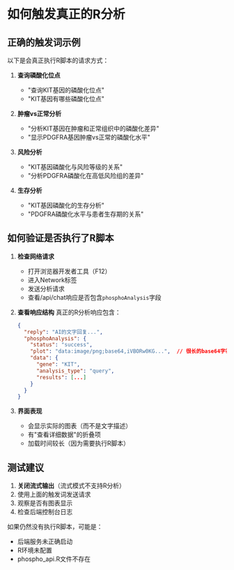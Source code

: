 # 如何触发真正的R分析

## 正确的触发词示例

以下是会真正执行R脚本的请求方式：

1. **查询磷酸化位点**
   - "查询KIT基因的磷酸化位点"
   - "KIT基因有哪些磷酸化位点"

2. **肿瘤vs正常分析**
   - "分析KIT基因在肿瘤和正常组织中的磷酸化差异"
   - "显示PDGFRA基因肿瘤vs正常的磷酸化水平"

3. **风险分析**
   - "KIT基因磷酸化与风险等级的关系"
   - "分析PDGFRA磷酸化在高低风险组的差异"

4. **生存分析**
   - "KIT基因磷酸化的生存分析"
   - "PDGFRA磷酸化水平与患者生存期的关系"

## 如何验证是否执行了R脚本

1. **检查网络请求**
   - 打开浏览器开发者工具（F12）
   - 进入Network标签
   - 发送分析请求
   - 查看/api/chat响应是否包含`phosphoAnalysis`字段

2. **查看响应结构**
   真正的R分析响应包含：
   ```json
   {
     "reply": "AI的文字回复...",
     "phosphoAnalysis": {
       "status": "success",
       "plot": "data:image/png;base64,iVBORw0KG...",  // 很长的base64字符串
       "data": {
         "gene": "KIT",
         "analysis_type": "query",
         "results": [...]
       }
     }
   }
   ```

3. **界面表现**
   - 会显示实际的图表（而不是文字描述）
   - 有"查看详细数据"的折叠项
   - 加载时间较长（因为需要执行R脚本）

## 测试建议

1. **关闭流式输出**（流式模式不支持R分析）
2. 使用上面的触发词发送请求
3. 观察是否有图表显示
4. 检查后端控制台日志

如果仍然没有执行R脚本，可能是：
- 后端服务未正确启动
- R环境未配置
- phospho_api.R文件不存在